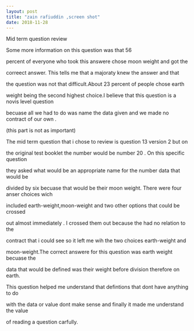 ```yaml
---
layout: post
title: "zain rafiuddin ,screen shot"
date: 2018-11-28
---
```


Mid term question review

Some more information on this question was that 56

percent of everyone who took this answere chose moon weight and got the 

correect answer. This tells me that a majoraty knew the answer and that

the question was not that difficult.About 23 percent of people chose earth

weight being the second highest choice.I believe that this question is a novis level question 

becuase all we had to do was name the data given and we made no contract of our own .


(this part is not as important)


The mid term question that i chose to review is question 13 version 2 but on 

the original test booklet the number would be number 20 . On this specific question

they asked what would be an appropriate name for the number data that would be 

divided by six becuase that would be their moon weight. There were four anser choices wich 

included earth-weight,moon-weight and two other options that could be crossed 

out almost immediately . I crossed them out because the had no relation to the 

contract that i could see so it left me wih the two choices earth-weight and 

moon-weight.The correct answere for this question was earth weight becuase the

data that would be defined was their weight before division therefore on earth.

This question helped me understand that defintions that dont have anything to do 
 
with the data or value dont make sense and finally it made me understand the value

of reading a question carfully. 
